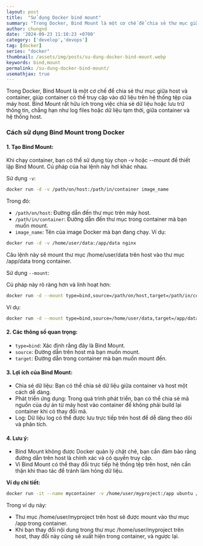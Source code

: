 ```yaml
---
layout: post
title:  "Sử dụng Docker bind mount"
summary: "Trong Docker, Bind Mount là một cơ chế để chia sẻ thư mục giữa host và container"
author: chungnd
date: '2024-09-23 11:10:23 +0700'
category: ['develop','devops']
tag: [docker]
series: "docker"
thumbnail: /assets/img/posts/su-dung-docker-bind-mount.webp
keywords: bind,mount
permalink: /su-dung-docker-bind-mount/
usemathjax: true
---
```


Trong Docker, Bind Mount là một cơ chế để chia sẻ thư mục giữa host và container, giúp container có thể truy cập vào dữ liệu trên hệ thống tệp của máy host. Bind Mount rất hữu ích trong việc chia sẻ dữ liệu hoặc lưu trữ thông tin, chẳng hạn như log files hoặc dữ liệu tạm thời, giữa container và hệ thống host.

### Cách sử dụng Bind Mount trong Docker

#### 1. Tạo Bind Mount: 
Khi chạy container, bạn có thể sử dụng tùy chọn -v hoặc --mount để thiết lập Bind Mount. Cú pháp của hai lệnh này hơi khác nhau.

Sử dụng `-v`:
```bash
docker run -d -v /path/on/host:/path/in/container image_name
```
Trong đó:

* `/path/on/host`: Đường dẫn đến thư mục trên máy host.
* `/path/in/container`: Đường dẫn đến thư mục trong container mà bạn muốn mount.
* `image_name`: Tên của image Docker mà bạn đang chạy.
Ví dụ:

```bash
docker run -d -v /home/user/data:/app/data nginx
```
Câu lệnh này sẽ mount thư mục /home/user/data trên host vào thư mục /app/data trong container.

Sử dụng `--mount`:

Cú pháp này rõ ràng hơn và linh hoạt hơn:

```bash
docker run -d --mount type=bind,source=/path/on/host,target=/path/in/container image_name
```
Ví dụ:

```bash
docker run -d --mount type=bind,source=/home/user/data,target=/app/data nginx
```
#### 2. Các thông số quan trọng:

* `type=bind`: Xác định rằng đây là Bind Mount.
* `source`: Đường dẫn trên host mà bạn muốn mount.
* `target`: Đường dẫn trong container mà bạn muốn mount đến.

#### 3. Lợi ích của Bind Mount:

- Chia sẻ dữ liệu: Bạn có thể chia sẻ dữ liệu giữa container và host một cách dễ dàng.
- Phát triển ứng dụng: Trong quá trình phát triển, bạn có thể chia sẻ mã nguồn của dự án từ máy host vào container để không phải build lại container khi có thay đổi mã.
- Log: Dữ liệu log có thể được lưu trực tiếp trên host để dễ dàng theo dõi và phân tích.

#### 4. Lưu ý:

- Bind Mount không được Docker quản lý chặt chẽ, bạn cần đảm bảo rằng đường dẫn trên host là chính xác và có quyền truy cập.
- Vì Bind Mount có thể thay đổi trực tiếp hệ thống tệp trên host, nên cẩn thận khi thao tác để tránh làm hỏng dữ liệu.


**Ví dụ chi tiết:**
```bash
docker run -it --name mycontainer -v /home/user/myproject:/app ubuntu /bin/bash
```
Trong ví dụ này:

- Thư mục /home/user/myproject trên host sẽ được mount vào thư mục /app trong container.
- Khi bạn thay đổi nội dung trong thư mục /home/user/myproject trên host, thay đổi này cũng sẽ xuất hiện trong container, và ngược lại.